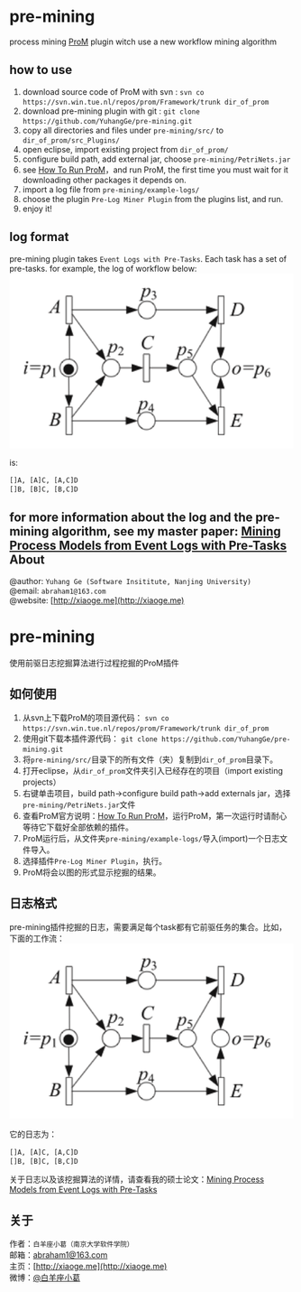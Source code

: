 pre-mining
==========
process mining [ProM](http://www.promtools.org/prom6/) plugin witch use a new workflow mining algorithm

how to use
---------------
1. download source code of ProM with svn :   `svn co https://svn.win.tue.nl/repos/prom/Framework/trunk dir_of_prom`
2. download pre-mining plugin with git :   `git clone https://github.com/YuhangGe/pre-mining.git`
3. copy all directories and files under `pre-mining/src/` to `dir_of_prom/src_Plugins/`
4. open eclipse, import existing project from `dir_of_prom/`
5. configure build path, add external jar, choose `pre-mining/PetriNets.jar`
6. see [How To Run ProM](https://svn.win.tue.nl/trac/prom/wiki/setup/RunningProM)，and run ProM, the first time you must wait for it downloading other packages it depends on.
7. import a log file from `pre-mining/example-logs/`
8. choose the plugin `Pre-Log Miner Plugin` from the plugins list, and run.
9. enjoy it! 

log format
------------
pre-mining plugin takes `Event Logs with Pre-Tasks`. Each task has a set of pre-tasks. for example, the log of workflow below:  
![example workflow](https://github.com/YuhangGe/pre-mining/raw/master/example-wokflow.png)

is:  
```
[]A, [A]C, [A,C]D
[]B, [B]C, [B,C]D
```
for more information about the log and the pre-mining algorithm, see my master paper: [Mining Process Models from Event Logs with Pre-Tasks](http://xiaoge.me) 
About
------------
@author: `Yuhang Ge (Software Insititute, Nanjing University)`  
@email:   `abraham1@163.com`  
@website: [http://xiaoge.me](http://xiaoge.me)

pre-mining
==========
使用前驱日志挖掘算法进行过程挖掘的ProM插件

如何使用
---------------
1. 从svn上下载ProM的项目源代码：  `svn co https://svn.win.tue.nl/repos/prom/Framework/trunk dir_of_prom`
2. 使用git下载本插件源代码：  `git clone https://github.com/YuhangGe/pre-mining.git`
3. 将`pre-mining/src/`目录下的所有文件（夹）复制到`dir_of_prom`目录下。
4. 打开eclipse，从`dir_of_prom`文件夹引入已经存在的项目（import existing projects）
5. 右键单击项目，build path->configure build path->add externals jar，选择`pre-mining/PetriNets.jar`文件
6. 查看ProM官方说明：[How To Run ProM](https://svn.win.tue.nl/trac/prom/wiki/setup/RunningProM)，运行ProM，第一次运行时请耐心等待它下载好全部依赖的插件。
7. ProM运行后，从文件夹`pre-mining/example-logs/`导入(import)一个日志文件导入。
8. 选择插件`Pre-Log Miner Plugin`，执行。
9. ProM将会以图的形式显示挖掘的结果。

日志格式
---------
pre-mining插件挖掘的日志，需要满足每个task都有它前驱任务的集合。比如，下面的工作流：    
![example workflow](https://github.com/YuhangGe/pre-mining/raw/master/example-wokflow.png)

它的日志为：  
 ```
[]A, [A]C, [A,C]D
[]B, [B]C, [B,C]D
```
关于日志以及该挖掘算法的详情，请查看我的硕士论文：[Mining Process Models from Event Logs with Pre-Tasks](http://xiaoge.me) 

关于
------------
作者：`白羊座小葛（南京大学软件学院）`  
邮箱：abraham1@163.com  
主页：[http://xiaoge.me](http://xiaoge.me)  
微博：[@白羊座小葛](http://weibo.com/abeyuhang)